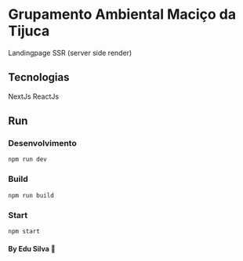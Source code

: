 # Grupamento Ambiental Maciço da Tijuca
Landingpage SSR (server side render)

## Tecnologias
NextJs
ReactJs

## Run
### Desenvolvimento
`npm run dev`
### Build
`npm run build`
### Start
`npm start`

#### By Edu Silva :metal:
